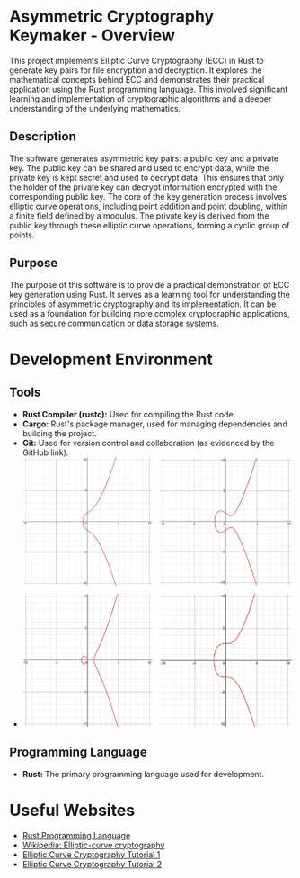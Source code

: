 # Asymmetric Cryptography Keymaker - Overview

This project implements Elliptic Curve Cryptography (ECC) in Rust to generate key pairs for file encryption and decryption.  It explores the mathematical concepts behind ECC and demonstrates their practical application using the Rust programming language.  This involved significant learning and implementation of cryptographic algorithms and a deeper understanding of the underlying mathematics.

## Description

The software generates asymmetric key pairs: a public key and a private key.  The public key can be shared and used to encrypt data, while the private key is kept secret and used to decrypt data. This ensures that only the holder of the private key can decrypt information encrypted with the corresponding public key.  The core of the key generation process involves elliptic curve operations, including point addition and point doubling, within a finite field defined by a modulus.  The private key is derived from the public key through these elliptic curve operations, forming a cyclic group of points.

## Purpose

The purpose of this software is to provide a practical demonstration of ECC key generation using Rust. It serves as a learning tool for understanding the principles of asymmetric cryptography and its implementation.  It can be used as a foundation for building more complex cryptographic applications, such as secure communication or data storage systems.

# Development Environment

## Tools

*   **Rust Compiler (rustc):** Used for compiling the Rust code.
*   **Cargo:** Rust's package manager, used for managing dependencies and building the project.
*   **Git:** Used for version control and collaboration (as evidenced by the GitHub link).
*   ![curve](https://github.com/Ambrosius1963/Asymmetric-Cryptography-keymaker/blob/11a8110adf47ffb42494c1b47e928a61325645ed/blob/Graphs.png?raw=true)

## Programming Language

*   **Rust:** The primary programming language used for development.

# Useful Websites

*   [Rust Programming Language](https://www.rust-lang.org/)
*   [Wikipedia: Elliptic-curve cryptography](https://en.wikipedia.org/wiki/Elliptic-curve_cryptography)
*   [Elliptic Curve Cryptography Tutorial 1](https://www.youtube.com/watch?v=gAtBM06xwaw)
*   [Elliptic Curve Cryptography Tutorial 2](https://www.youtube.com/watch?v=wpLQZhqdPaA)
